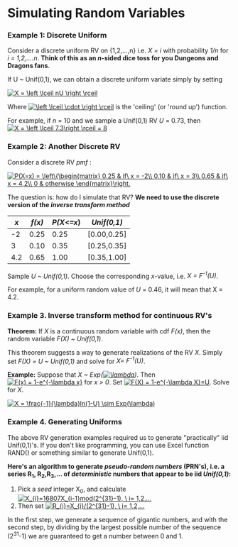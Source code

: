 # Simulating Random Variables

### Example 1: Discrete Uniform

Consider a discrete uniform RV on {1,2,...,n} i.e. *X = i* with probability *1/n* for *i = 1,2,....n*.
**Think of this as an *n*-sided dice toss for you Dungeons and Dragons fans**.

If U ~ Unif(0,1), we can obtain a discrete uniform variate simply by setting

<a href="https://www.codecogs.com/eqnedit.php?latex=X&space;=&space;\left&space;\lceil&space;nU&space;\right&space;\rceil" target="_blank"><img src="https://latex.codecogs.com/gif.latex?X&space;=&space;\left&space;\lceil&space;nU&space;\right&space;\rceil" title="X = \left \lceil nU \right \rceil" /></a>

Where <a href="https://www.codecogs.com/eqnedit.php?latex=\left&space;\lceil&space;\cdot&space;\right&space;\rceil" target="_blank"><img src="https://latex.codecogs.com/gif.latex?\left&space;\lceil&space;\cdot&space;\right&space;\rceil" title="\left \lceil \cdot \right \rceil" /></a> is the 'ceiling'
(or 'round up') function.

For example, if *n* = 10 and we sample a Unif(0,1) RV *U* = 0.73, then <a href="https://www.codecogs.com/eqnedit.php?latex=X&space;=&space;\left&space;\lceil&space;7.3\right&space;\rceil&space;=&space;8" target="_blank"><img src="https://latex.codecogs.com/gif.latex?X&space;=&space;\left&space;\lceil&space;7.3\right&space;\rceil&space;=&space;8" title="X = \left \lceil 7.3\right \rceil = 8" /></a>

### Example 2: Another Discrete RV

Consider a discrete RV *pmf* :

<a href="https://www.codecogs.com/eqnedit.php?latex=P(X=x)&space;=&space;\left\{\begin{matrix}&space;0.25&space;&&space;if\&space;x&space;=&space;-2\\&space;0.10&space;&&space;if\&space;x&space;=&space;3\\&space;0.65&space;&&space;if\&space;x&space;=&space;4,2\\&space;0&space;&&space;otherwise&space;\end{matrix}\right." target="_blank"><img src="https://latex.codecogs.com/gif.latex?P(X=x)&space;=&space;\left\{\begin{matrix}&space;0.25&space;&&space;if\&space;x&space;=&space;-2\\&space;0.10&space;&&space;if\&space;x&space;=&space;3\\&space;0.65&space;&&space;if\&space;x&space;=&space;4,2\\&space;0&space;&&space;otherwise&space;\end{matrix}\right." title="P(X=x) = \left\{\begin{matrix} 0.25 & if\ x = -2\\ 0.10 & if\ x = 3\\ 0.65 & if\ x = 4,2\\ 0 & otherwise \end{matrix}\right." /></a>

The question is: how do I simulate that RV? **We need to use the discrete version of the *inverse transform method***

|*x*|*f(x)*|*P(X<=x*)|*Unif(0,1)*|
|---|------|---------|-----------|
|-2 |0.25  |0.25     |[0.00,0.25]|
|3 |0.10  |0.35     |[0.25,0.35]|
|4.2 |0.65  |1.00     |[0.35,1.00]|

Sample *U ~ Unif(0,1)*. Choose the corresponding *x*-value, i.e. *X = F<sup>-1</sup>(U)*.

For example, for a uniform random value of *U* = 0.46, it will mean that X = 4.2.

### Example 3. Inverse transform method for continuous RV's

**Theorem:** If *X* is a continuous random variable with cdf *F(x)*, then the random variable 
*F(X) ~ Unif(0,1)*.  

This theorem suggests a way to generate realizations of the RV *X*. Simply set *F(X) = U ~ Unif(0,1)*
and solve for *X= F<sup>-1</sup>(U)*.

**Example:** Suppose that *X ~ Exp(<a href="https://www.codecogs.com/eqnedit.php?latex=\lambda" target="_blank"><img src="https://latex.codecogs.com/gif.latex?\lambda" title="\lambda" /></a>)*.
Then <a href="https://www.codecogs.com/eqnedit.php?latex=F(x)&space;=&space;1-e^{-\lambda&space;x}" target="_blank"><img src="https://latex.codecogs.com/gif.latex?F(x)&space;=&space;1-e^{-\lambda&space;x}" title="F(x) = 1-e^{-\lambda x}" /></a> for *x > 0*. 
Set <a href="https://www.codecogs.com/eqnedit.php?latex=F(X)&space;=&space;1-e^{-\lambda&space;X}=U" target="_blank"><img src="https://latex.codecogs.com/gif.latex?F(X)&space;=&space;1-e^{-\lambda&space;X}=U" title="F(X) = 1-e^{-\lambda X}=U" /></a>. Solve for *X*. 

<a href="https://www.codecogs.com/eqnedit.php?latex=X&space;=&space;\frac{-1}{\lambda}ln(1-U)&space;\sim&space;Exp(\lambda)" target="_blank"><img src="https://latex.codecogs.com/gif.latex?X&space;=&space;\frac{-1}{\lambda}ln(1-U)&space;\sim&space;Exp(\lambda)" title="X = \frac{-1}{\lambda}ln(1-U) \sim Exp(\lambda)" /></a>

### Example 4. Generating Uniforms
The above RV generation examples required us to generate "practically" iid Unif(0,1)'s. If you don't like programming, 
you can use Excel function RAND() or something similar to generate Unif(0,1).

**Here's an algorithm to generate *pseudo-random numbers* (PRN's), i.e. a series R<sub>1</sub>,
R<sub>2</sub>,R<sub>3</sub>,... of *deterministic* numbers that appear to be iid *Unif(0,1)*:**
1. Pick a *seed* integer X<sub>0</sub>, and calculate
<a href="https://www.codecogs.com/eqnedit.php?latex=X_{i}=16807X_{i-1}mod(2^{31}-1),&space;\&space;i=&space;1,2,..." target="_blank"><img src="https://latex.codecogs.com/gif.latex?X_{i}=16807X_{i-1}mod(2^{31}-1),&space;\&space;i=&space;1,2,..." title="X_{i}=16807X_{i-1}mod(2^{31}-1), \ i= 1,2,..." /></a>
2. Then set <a href="https://www.codecogs.com/eqnedit.php?latex=R_{i}=X_{i}/(2^{31}-1),&space;\&space;i=&space;1,2,..." target="_blank"><img src="https://latex.codecogs.com/gif.latex?R_{i}=X_{i}/(2^{31}-1),&space;\&space;i=&space;1,2,..." title="R_{i}=X_{i}/(2^{31}-1), \ i= 1,2,..." /></a>

In the first step, we generate a sequence of gigantic numbers, and with the second step, by dividing by the largest possible number of the sequence (2<sup>31</sup>-1) we are guaranteed 
to get a number between 0 and 1.
 
